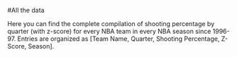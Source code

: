 #All the data

Here you can find the complete compilation of shooting percentage by quarter (with z-score) for every NBA team in every NBA season since 1996-97. Entries are organized as [Team Name, Quarter, Shooting Percentage, Z-Score, Season].
